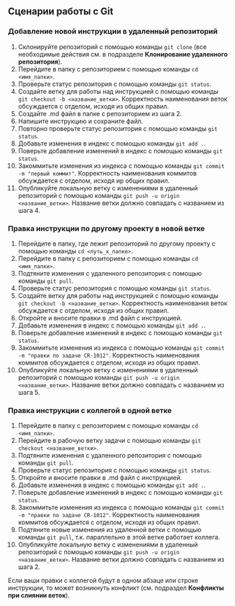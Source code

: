## Сценарии работы с Git

### Добавление новой инструкции в удаленный репозиторий

1. Склонируйте репозиторий с помощью команды `git clone` (все необходимые действия см. в подразделе **Клонирование удаленного репозитория**).
2. Перейдите в папку с репозиторием с помощью команды `cd <имя_папки>`.
3. Проверьте статус репозитория с помощью команды `git status`.
4. Создайте ветку для работы над инструкцией с помощью команды `git checkout -b <название_ветки>`. Корректность наименования веток обсуждается с отделом, исходя из общих правил.
5. Создайте .md файл в папке с репозиторием из шага 2.
6. Напишите инструкцию и сохраните файл.
7. Повторно проверьте статус репозитория с помощью команды `git status`.
8. Добавьте изменения в индекс с помощью команды `git add .`.
9. Поверьте добавление изменений в индекс с помощью команды `git status`.
10. Закоммитьте изменения из индекса с помощью команды `git commit -m "первый коммит"`. Корректность наименования коммитов обсуждается с отделом, исходя иp общих правил.
11. Опубликуйте локальную ветку с изменениями в удаленный репозиторий с помощью команды `git push -u origin <название_ветки>`. Название ветки должно совпадать с названием из шага 4.

### Правка инструкции по другому проекту в новой ветке

1. Перейдите в папку, где лежит репозиторий по другому проекту с помощью команды `cd <путь_к_папке>`.
2. Перейдите в папку с репозиторием с помощью команды `cd <имя_папки>`.
3. Подтяните изменения с удаленного репозитория с помощью команды `git pull`.
4. Проверьте статус репозитория с помощью команды `git status`.
5. Создайте ветку для работы над инструкцией с помощью команды `git checkout -b <название_ветки>`. Корректность наименования веток обсуждается с отделом, исходя из общих правил.
6. Откройте и вносите правки в .md файл с инструкцией.
7. Добавьте изменения в индекс с помощью команды `git add .`.
8. Поверьте добавление изменений в индекс с помощью команды `git status`.
9. Закоммитьте изменения из индекса с помощью команды `git commit -m "правки по задаче CR-1012"`. Корректность наименования коммитов обсуждается с отделом, исходя из общих правил.
10. Опубликуйте локальную ветку с изменениями в удаленный репозиторий с помощью команды `git push -u origin <название_ветки>`. Название ветки должно совпадать с названием из шага 5.

### Правка инструкции с коллегой в одной ветке

1. Перейдите в папку с репозиторием с помощью команды `cd <имя_папки>`.
2. Перейдите в рабочую ветку задачи с помощью команды `git checkout <название_ветки>`.
3. Подтяните изменения с удаленного репозитория с помощью команды `git pull`.
4. Проверьте статус репозитория с помощью команды `git status`.
5. Откройте и вносите правки в .md файл с инструкцией.
6. Добавьте изменения в индекс с помощью команды `git add .`.
7. Поверьте добавление изменений в индекс с помощью команды `git status`.
8. Закоммитьте изменения из индекса с помощью команды `git commit -m "правки по задаче CR-1012"`. Корректность наименования коммитов обсуждается с отделом, исходя из общих правил.
9. Подтяните новые изменения из удаленной ветки с помощью команды `git pull`, т.к. параллельно в этой ветке работает коллега.
10. Опубликуйте локальную ветку с изменениями в удаленный репозиторий с помощью команды `git push -u origin <название_ветки>`. Название ветки должно совпадать с названием из шага 2.

Если ваши правки с коллегой будут в одном абзаце или строке инструкции, то может возникнуть конфликт (см. подраздел **Конфликты при слиянии веток**).